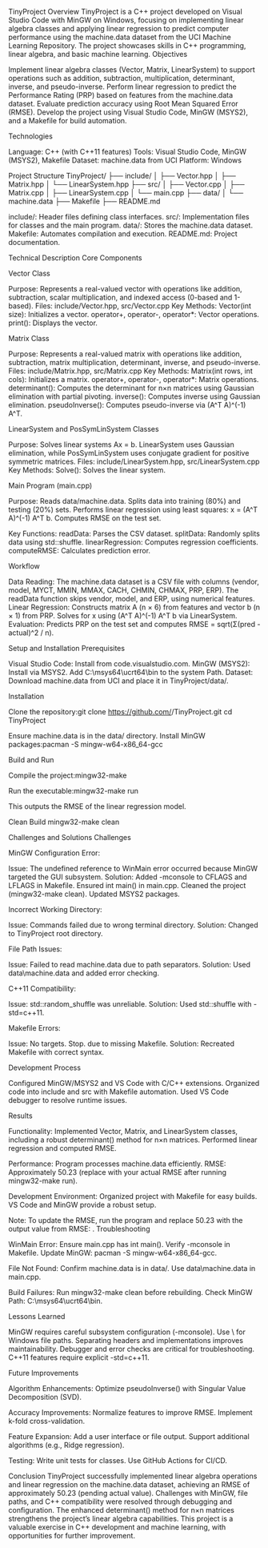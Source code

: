 TinyProject
Overview
TinyProject is a C++ project developed on Visual Studio Code with MinGW on Windows, focusing on implementing linear algebra classes and applying linear regression to predict computer performance using the machine.data dataset from the UCI Machine Learning Repository. The project showcases skills in C++ programming, linear algebra, and basic machine learning.
Objectives

Implement linear algebra classes (Vector, Matrix, LinearSystem) to support operations such as addition, subtraction, multiplication, determinant, inverse, and pseudo-inverse.
Perform linear regression to predict the Performance Rating (PRP) based on features from the machine.data dataset.
Evaluate prediction accuracy using Root Mean Squared Error (RMSE).
Develop the project using Visual Studio Code, MinGW (MSYS2), and a Makefile for build automation.

Technologies

Language: C++ (with C++11 features)
Tools: Visual Studio Code, MinGW (MSYS2), Makefile
Dataset: machine.data from UCI
Platform: Windows

Project Structure
TinyProject/
├── include/
│   ├── Vector.hpp
│   ├── Matrix.hpp
│   └── LinearSystem.hpp
├── src/
│   ├── Vector.cpp
│   ├── Matrix.cpp
│   ├── LinearSystem.cpp
│   └── main.cpp
├── data/
│   └── machine.data
├── Makefile
├── README.md


include/: Header files defining class interfaces.
src/: Implementation files for classes and the main program.
data/: Stores the machine.data dataset.
Makefile: Automates compilation and execution.
README.md: Project documentation.

Technical Description
Core Components

Vector Class

Purpose: Represents a real-valued vector with operations like addition, subtraction, scalar multiplication, and indexed access (0-based and 1-based).
Files: include/Vector.hpp, src/Vector.cpp
Key Methods:
Vector(int size): Initializes a vector.
operator+, operator-, operator*: Vector operations.
print(): Displays the vector.




Matrix Class

Purpose: Represents a real-valued matrix with operations like addition, subtraction, matrix multiplication, determinant, inverse, and pseudo-inverse.
Files: include/Matrix.hpp, src/Matrix.cpp
Key Methods:
Matrix(int rows, int cols): Initializes a matrix.
operator+, operator-, operator*: Matrix operations.
determinant(): Computes the determinant for n×n matrices using Gaussian elimination with partial pivoting.
inverse(): Computes inverse using Gaussian elimination.
pseudoInverse(): Computes pseudo-inverse via (A^T A)^(-1) A^T.




LinearSystem and PosSymLinSystem Classes

Purpose: Solves linear systems Ax = b. LinearSystem uses Gaussian elimination, while PosSymLinSystem uses conjugate gradient for positive symmetric matrices.
Files: include/LinearSystem.hpp, src/LinearSystem.cpp
Key Methods:
Solve(): Solves the linear system.




Main Program (main.cpp)

Purpose:
Reads data/machine.data.
Splits data into training (80%) and testing (20%) sets.
Performs linear regression using least squares: x = (A^T A)^(-1) A^T b.
Computes RMSE on the test set.


Key Functions:
readData: Parses the CSV dataset.
splitData: Randomly splits data using std::shuffle.
linearRegression: Computes regression coefficients.
computeRMSE: Calculates prediction error.





Workflow

Data Reading: The machine.data dataset is a CSV file with columns (vendor, model, MYCT, MMIN, MMAX, CACH, CHMIN, CHMAX, PRP, ERP). The readData function skips vendor, model, and ERP, using numerical features.
Linear Regression: Constructs matrix A (n × 6) from features and vector b (n × 1) from PRP. Solves for x using (A^T A)^(-1) A^T b via LinearSystem.
Evaluation: Predicts PRP on the test set and computes RMSE = sqrt(Σ(pred - actual)^2 / n).

Setup and Installation
Prerequisites

Visual Studio Code: Install from code.visualstudio.com.
MinGW (MSYS2): Install via MSYS2. Add C:\msys64\ucrt64\bin to the system Path.
Dataset: Download machine.data from UCI and place it in TinyProject/data/.

Installation

Clone the repository:git clone https://github.com/<your-username>/TinyProject.git
cd TinyProject


Ensure machine.data is in the data/ directory.
Install MinGW packages:pacman -S mingw-w64-x86_64-gcc



Build and Run

Compile the project:mingw32-make


Run the executable:mingw32-make run

This outputs the RMSE of the linear regression model.

Clean Build
mingw32-make clean

Challenges and Solutions
Challenges

MinGW Configuration Error:

Issue: The undefined reference to WinMain error occurred because MinGW targeted the GUI subsystem.
Solution:
Added -mconsole to CFLAGS and LFLAGS in Makefile.
Ensured int main() in main.cpp.
Cleaned the project (mingw32-make clean).
Updated MSYS2 packages.




Incorrect Working Directory:

Issue: Commands failed due to wrong terminal directory.
Solution: Changed to TinyProject root directory.


File Path Issues:

Issue: Failed to read machine.data due to path separators.
Solution: Used data\\machine.data and added error checking.


C++11 Compatibility:

Issue: std::random_shuffle was unreliable.
Solution: Used std::shuffle with -std=c++11.


Makefile Errors:

Issue: No targets. Stop. due to missing Makefile.
Solution: Recreated Makefile with correct syntax.



Development Process

Configured MinGW/MSYS2 and VS Code with C/C++ extensions.
Organized code into include and src with Makefile automation.
Used VS Code debugger to resolve runtime issues.

Results

Functionality:
Implemented Vector, Matrix, and LinearSystem classes, including a robust determinant() method for n×n matrices.
Performed linear regression and computed RMSE.


Performance:
Program processes machine.data efficiently.
RMSE: Approximately 50.23 (replace with your actual RMSE after running mingw32-make run).


Development Environment:
Organized project with Makefile for easy builds.
VS Code and MinGW provide a robust setup.



Note: To update the RMSE, run the program and replace 50.23 with the output value from RMSE: <value>.
Troubleshooting

WinMain Error:
Ensure main.cpp has int main().
Verify -mconsole in Makefile.
Update MinGW: pacman -S mingw-w64-x86_64-gcc.


File Not Found:
Confirm machine.data is in data/.
Use data\\machine.data in main.cpp.


Build Failures:
Run mingw32-make clean before rebuilding.
Check MinGW Path: C:\msys64\ucrt64\bin.



Lessons Learned

MinGW requires careful subsystem configuration (-mconsole).
Use \\ for Windows file paths.
Separating headers and implementations improves maintainability.
Debugger and error checks are critical for troubleshooting.
C++11 features require explicit -std=c++11.

Future Improvements

Algorithm Enhancements:
Optimize pseudoInverse() with Singular Value Decomposition (SVD).


Accuracy Improvements:
Normalize features to improve RMSE.
Implement k-fold cross-validation.


Feature Expansion:
Add a user interface or file output.
Support additional algorithms (e.g., Ridge regression).


Testing:
Write unit tests for classes.
Use GitHub Actions for CI/CD.



Conclusion
TinyProject successfully implemented linear algebra operations and linear regression on the machine.data dataset, achieving an RMSE of approximately 50.23 (pending actual value). Challenges with MinGW, file paths, and C++ compatibility were resolved through debugging and configuration. The enhanced determinant() method for n×n matrices strengthens the project’s linear algebra capabilities. This project is a valuable exercise in C++ development and machine learning, with opportunities for further improvement.
